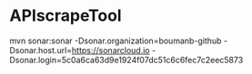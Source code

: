 # APIscrapeTool

mvn sonar:sonar   -Dsonar.organization=boumanb-github   -Dsonar.host.url=https://sonarcloud.io   -Dsonar.login=5c0a6ca63d9e1924f07dc51c6c6fec7c2eec5873
